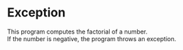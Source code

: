 # Exception

This program computes the factorial of a number. <br> If the number is negative, the program throws an exception.
